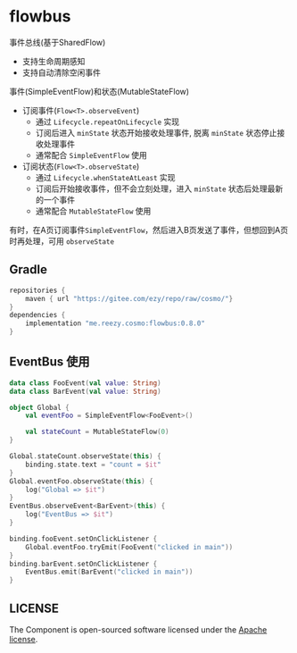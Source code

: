 # flowbus

事件总线(基于SharedFlow)
 
- 支持生命周期感知
- 支持自动清除空闲事件 

事件(SimpleEventFlow)和状态(MutableStateFlow)

- 订阅事件(`Flow<T>.observeEvent`)
  - 通过 `Lifecycle.repeatOnLifecycle` 实现
  - 订阅后进入 `minState` 状态开始接收处理事件, 脱离 `minState` 状态停止接收处理事件  
  - 通常配合 `SimpleEventFlow` 使用
- 订阅状态(`Flow<T>.observeState`)
  - 通过 `Lifecycle.whenStateAtLeast` 实现
  - 订阅后开始接收事件，但不会立刻处理，进入 `minState` 状态后处理最新的一个事件
  - 通常配合 `MutableStateFlow` 使用 


有时，在A页订阅事件`SimpleEventFlow`，然后进入B页发送了事件，但想回到A页时再处理，可用 `observeState`   

## Gradle

``` groovy
repositories {
    maven { url "https://gitee.com/ezy/repo/raw/cosmo/"}
}
dependencies {
    implementation "me.reezy.cosmo:flowbus:0.8.0"
}
```

## EventBus 使用

```kotlin
data class FooEvent(val value: String)
data class BarEvent(val value: String)

object Global {
    val eventFoo = SimpleEventFlow<FooEvent>()

    val stateCount = MutableStateFlow(0)
}

Global.stateCount.observeState(this) {
    binding.state.text = "count = $it"
}
Global.eventFoo.observeState(this) {
    log("Global => $it")
} 
EventBus.observeEvent<BarEvent>(this) {
    log("EventBus => $it")
}

binding.fooEvent.setOnClickListener {
    Global.eventFoo.tryEmit(FooEvent("clicked in main"))
}
binding.barEvent.setOnClickListener {
    EventBus.emit(BarEvent("clicked in main"))
}
```


## LICENSE

The Component is open-sourced software licensed under the [Apache license](LICENSE).